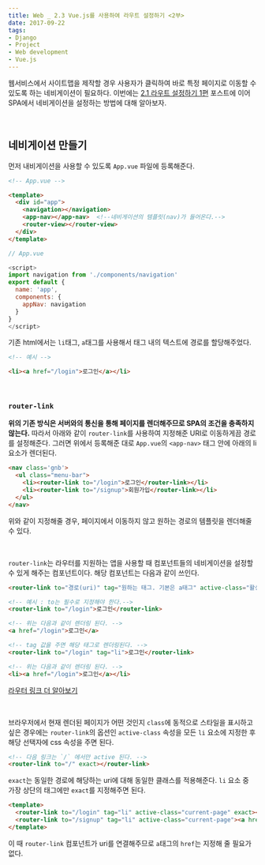 ```yaml
---
title: Web _ 2.3 Vue.js를 사용하여 라우트 설정하기 <2부>
date: 2017-09-22
tags:
- Django
- Project
- Web development
- Vue.js
---
```


웹서비스에서 사이트맵을 제작할 경우 사용자가 클릭하여 바로 특정 페이지로 이동할 수 있도록 하는 네비게이션이 필요하다. 이번에는 <a href="#" target="_blank">2.1 라우트 설정하기 1편</a> 포스트에 이어 SPA에서 네비게이션을 설정하는 방법에 대해 알아보자.

<br>

## 네비게이션 만들기

먼저 내비게이션을 사용할 수 있도록 `App.vue` 파일에 등록해준다.

```html
<!-- App.vue -->

<template>
  <div id="app">
    <navigation></navigation>
    <app-nav></app-nav>  <!--네비게이션의 템플릿(nav)가 들어온다.-->
    <router-view></router-view>
  </div>
</template>
```

```js
// App.vue

<script>
import navigation from './components/navigation'
export default {
  name: 'app',
  components: {
    appNav: navigation
  }
}
</script>
```

기존 html에서는 `li`태그, `a`태그를 사용해서 태그 내의 텍스트에 경로를 할당해주었다.

```html
<!-- 예시 -->

<li><a href="/login">로그인</a></li>
```

<br>

### `router-link`

**위의 기존 방식은 서버와의 통신을 통해 페이지를 렌더해주므로 SPA의 조건을 충족하지 않는다.** 따라서 아래와 같이 `router-link`를 사용하여 지정해준 URI로 이동하게끔 경로를 설정해준다. 그러면 위에서 등록해준 대로 `App.vue`의 `<app-nav>` 태그 안에 아래의 li 요소가 렌더된다.

```html
<nav class='gnb'>
  <ul class="menu-bar">
    <li><router-link to="/login">로그인</router-link></li>
    <li><router-link to="/signup">회원가입</router-link></li>
  </ul>
</nav>
```

위와 같이 지정해줄 경우, 페이지에서 이동하지 않고 원하는 경로의 템플릿을 렌더해줄 수 있다.

<br>

`router-link`는 라우터를 지원하는 앱을 사용할 때 컴포넌트들의 네비게이션을 설정할 수 있게 해주는 컴포넌트이다. 해당 컴포넌트는 다음과 같이 쓰인다.

```html
<router-link to="경로(uri)" tag="원하는 태그. 기본은 a태그" active-class="활성화시 현재페이지 여부를 나타내줌">문자열</router-link>

<!-- 예시 : to는 필수로 지정해야 한다.-->
<router-link to="/login">로그인</router-link>

<!-- 위는 다음과 같이 렌더링 된다. -->
<a href="/login">로그인</a>

<!-- tag 값을 주면 해당 태그로 렌더링된다. -->
<router-link to="/login" tag="li">로그인</router-link>

<!-- 위는 다음과 같이 렌더링 된다. -->
<li><a href="/login">로그인</a></li>
```

<a href="https://router.vuejs.org/kr/api/router-link.html" target="_blank">라우터 링크 더 알아보기</a>

<br>

브라우저에서 현재 렌더된 페이지가 어떤 것인지 `class`에 동적으로 스타일을 표시하고싶은 경우에는 `router-link`의 옵션인 `active-class` 속성을 모든 `li` 요소에 지정한 후 해당 선택자에 css 속성을 주면 된다.

```html
<!-- 다음 링크는 `/` 에서만 active 된다. -->
<router-link to="/" exact></router-link>
```

`exact`는 동일한 경로에 해당하는 uri에 대해 동일한 클래스를 적용해준다. `li` 요소 중 가장 상단의 태그에만 `exact`를 지정해주면 된다.


```html
<template>
  <router-link to="/login" tag="li" active-class="current-page" exact><a href>로그인</a></router-link>
  <router-link to="/signup" tag="li" active-class="current-page"><a href>회원가입</a></router-link>
</template>
```

이 때 `router-link` 컴포넌트가 uri를 연결해주므로 `a`태그의 `href`는 지정해 줄 필요가 없다.

<br>
